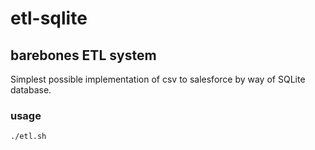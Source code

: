 # etl-sqlite
## barebones ETL system

Simplest possible implementation of csv to salesforce by way of SQLite database.

### usage
`./etl.sh`
